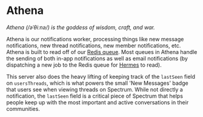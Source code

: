 # Athena

*Athena (/əˈθiːnə/) is the goddess of wisdom, craft, and war.*

Athena is our notifications worker, processing things like new message notifications, new thread notifications, new member notifications, etc. Athena is built to read off of our [Redis queue](../background-jobs.md). Most queues in Athena handle the sending of both in-app notifications as well as email notifications (by dispatching a new job to the Redis queue for [Hermes](../hermes/intro.md) to read).

This server also does the heavy lifting of keeping track of the `lastSeen` field on `usersThreads`, which is what powers the small 'New Messages' badge that users see when viewing threads on Spectrum. While not directly a notification, the `lastSeen` field is a critical piece of Spectrum that helps people keep up with the most important and active conversations in their communities.
